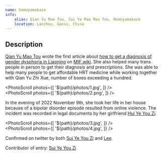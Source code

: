 ```yaml
---
name: homoyamakaze
info:
    alias: Qian Yu Mao Tou, Sui Ye Mao Mao Tou, Homoyamakaze
    location: Lanzhou, Gansu, China
---
```


## Description

[Qian Yu Mao Tou](https://twitter.com/homoyamakaze)
wrote the first article about [how to get a diagnosis of gender dysphoria in Liaoning](https://mtf.wiki/zh-cn/docs/psyco/liaoning/liu-hong/)
on [MtF.wiki](https://mtf.wiki).
She also helped many trans people in person to get their diagnosis and prescriptions.
She was able to help many people to get affordable HRT medicine while working together with Qian Yu Zhi Xue, number of boxes exceeding a hundred.

<PhotoScroll photos={[ '${path}/photos/1.jpg', ]} />  
<PhotoScroll photos={[ '${path}/photos/2.png', ]} />

In the evening of 2022 November 9th, she took her life in her house because of a bipolar disorder episode resulted from online violence.
The incident was recorded in legal documents by her girlfriend [Hui Ye You Zi](https://twitter.com/YuzuTvT).

<PhotoScroll photos={[ '${path}/photos/3.jpg', ]} />  
<PhotoScroll photos={[ '${path}/photos/4.jpg', ]} />

Confirmed on twitter by both [Sui Ye You Zi](https://twitter.com/YuzuTvT) and [Lee](https://twitter.com/rbqwansui).

Contributor of entry:
[Sui Ye You Zi](https://twitter.com/YuzuTvT)
